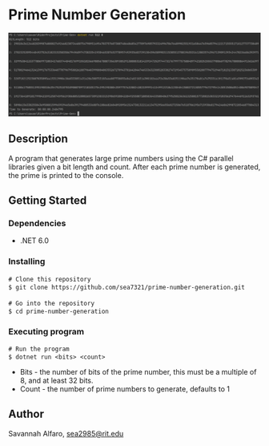 # Prime Number Generation
![alt example output](./resources/background.png)

## Description
A program that generates large prime numbers using the C# parallel libraries given a bit length and count.
After each prime number is generated, the prime is printed to the console.

## Getting Started

### Dependencies
* .NET 6.0

### Installing
```
# Clone this repository
$ git clone https://github.com/sea7321/prime-number-generation.git

# Go into the repository
$ cd prime-number-generation
```

### Executing program
```
# Run the program
$ dotnet run <bits> <count>
```
* Bits - the number of bits of the prime number, this must be a multiple of 8, and at least 32 bits.
* Count - the number of prime numbers to generate, defaults to 1

## Author
Savannah Alfaro, sea2985@rit.edu
